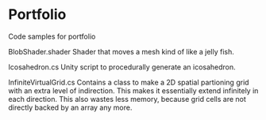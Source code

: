 # Portfolio
Code samples for portfolio

BlobShader.shader
Shader that moves a mesh kind of like a jelly fish.

Icosahedron.cs
Unity script to procedurally generate an icosahedron. 

InfiniteVirtualGrid.cs 
Contains a class to make a 2D spatial partioning grid with an extra level of indirection.
This makes it essentially extend infinitely in each direction.
This also wastes less memory, because grid cells are not directly backed by an array any more. 
